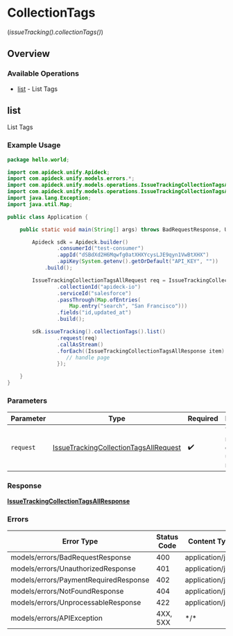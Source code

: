 # CollectionTags
(*issueTracking().collectionTags()*)

## Overview

### Available Operations

* [list](#list) - List Tags

## list

List Tags

### Example Usage

```java
package hello.world;

import com.apideck.unify.Apideck;
import com.apideck.unify.models.errors.*;
import com.apideck.unify.models.operations.IssueTrackingCollectionTagsAllRequest;
import com.apideck.unify.models.operations.IssueTrackingCollectionTagsAllResponse;
import java.lang.Exception;
import java.util.Map;

public class Application {

    public static void main(String[] args) throws BadRequestResponse, UnauthorizedResponse, PaymentRequiredResponse, NotFoundResponse, UnprocessableResponse, Exception {

        Apideck sdk = Apideck.builder()
                .consumerId("test-consumer")
                .appId("dSBdXd2H6Mqwfg0atXHXYcysLJE9qyn1VwBtXHX")
                .apiKey(System.getenv().getOrDefault("API_KEY", ""))
            .build();

        IssueTrackingCollectionTagsAllRequest req = IssueTrackingCollectionTagsAllRequest.builder()
                .collectionId("apideck-io")
                .serviceId("salesforce")
                .passThrough(Map.ofEntries(
                    Map.entry("search", "San Francisco")))
                .fields("id,updated_at")
                .build();

        sdk.issueTracking().collectionTags().list()
                .request(req)
                .callAsStream()
                .forEach((IssueTrackingCollectionTagsAllResponse item) -> {
                   // handle page
                });

    }
}
```

### Parameters

| Parameter                                                                                                 | Type                                                                                                      | Required                                                                                                  | Description                                                                                               |
| --------------------------------------------------------------------------------------------------------- | --------------------------------------------------------------------------------------------------------- | --------------------------------------------------------------------------------------------------------- | --------------------------------------------------------------------------------------------------------- |
| `request`                                                                                                 | [IssueTrackingCollectionTagsAllRequest](../../models/operations/IssueTrackingCollectionTagsAllRequest.md) | :heavy_check_mark:                                                                                        | The request object to use for the request.                                                                |

### Response

**[IssueTrackingCollectionTagsAllResponse](../../models/operations/IssueTrackingCollectionTagsAllResponse.md)**

### Errors

| Error Type                            | Status Code                           | Content Type                          |
| ------------------------------------- | ------------------------------------- | ------------------------------------- |
| models/errors/BadRequestResponse      | 400                                   | application/json                      |
| models/errors/UnauthorizedResponse    | 401                                   | application/json                      |
| models/errors/PaymentRequiredResponse | 402                                   | application/json                      |
| models/errors/NotFoundResponse        | 404                                   | application/json                      |
| models/errors/UnprocessableResponse   | 422                                   | application/json                      |
| models/errors/APIException            | 4XX, 5XX                              | \*/\*                                 |